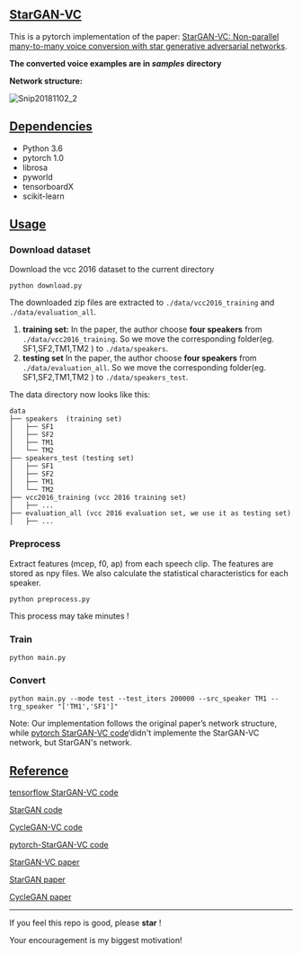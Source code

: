 ## [StarGAN-VC]()

This is a pytorch implementation of the paper: [StarGAN-VC: Non-parallel many-to-many voice conversion with star generative adversarial networks](https://arxiv.org/abs/1806.02169).

**The converted voice examples are in *samples* directory**

**Network structure:**

![Snip20181102_2](https://github.com/hujinsen/StarGAN-Voice-Conversion/raw/master/imgs/Snip20181102_2.png)

## [Dependencies]()
- Python 3.6 
- pytorch 1.0
- librosa 
- pyworld 
- tensorboardX
- scikit-learn


## [Usage]()

### Download dataset

Download the vcc 2016 dataset to the current directory 

```
python download.py 
```

The downloaded zip files are extracted to `./data/vcc2016_training` and `./data/evaluation_all`.

1. **training set:** In the paper, the author choose **four speakers** from `./data/vcc2016_training`. So we  move the corresponding folder(eg. SF1,SF2,TM1,TM2 ) to `./data/speakers`.
2. **testing set** In the paper, the author choose **four speakers** from `./data/evaluation_all`. So we  move the corresponding folder(eg. SF1,SF2,TM1,TM2 ) to `./data/speakers_test`.

The data directory now looks like this:

```
data
├── speakers  (training set)
│   ├── SF1
│   ├── SF2
│   ├── TM1
│   └── TM2
├── speakers_test (testing set)
│   ├── SF1
│   ├── SF2
│   ├── TM1
│   └── TM2
├── vcc2016_training (vcc 2016 training set)
│   ├── ...
├── evaluation_all (vcc 2016 evaluation set, we use it as testing set)
│   ├── ...
```

### Preprocess

Extract features (mcep, f0, ap) from each speech clip.  The features are stored as npy files. We also calculate the statistical characteristics for each speaker.

```
python preprocess.py
```

This process may take minutes !


### Train

```
python main.py
```



### Convert



```
python main.py --mode test --test_iters 200000 --src_speaker TM1 --trg_speaker "['TM1','SF1']"
```






 Note: Our implementation follows the original paper’s network structure, while [pytorch StarGAN-VC code](https://github.com/liusongxiang/StarGAN-Voice-Conversion)‘didn't implemente the StarGAN-VC network, but StarGAN's network.

## [Reference]()
[tensorflow StarGAN-VC code](https://github.com/hujinsen/StarGAN-Voice-Conversion)

[StarGAN code](https://github.com/taki0112/StarGAN-Tensorflow)

[CycleGAN-VC code](https://github.com/leimao/Voice_Converter_CycleGAN)


[pytorch-StarGAN-VC code](https://github.com/liusongxiang/StarGAN-Voice-Conversion)

[StarGAN-VC paper](https://arxiv.org/abs/1806.02169)

[StarGAN paper](https://arxiv.org/abs/1806.02169)

[CycleGAN paper](https://arxiv.org/abs/1703.10593v4)

---

If you feel this repo is good, please  **star**  ! 

Your encouragement is my biggest motivation!